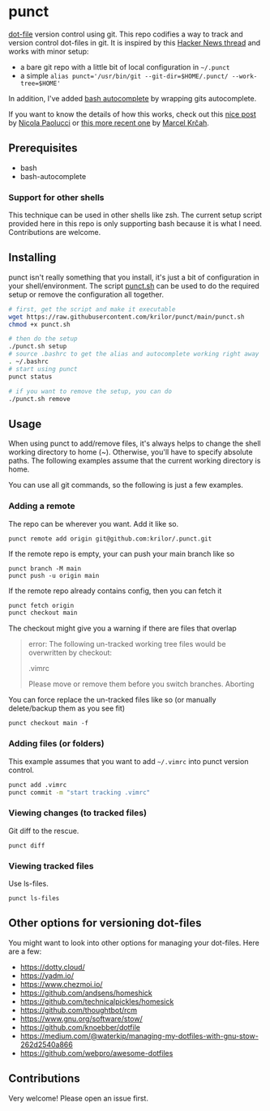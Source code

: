 # punct

[dot-file](https://en.wikipedia.org/wiki/Dot_file) version control using git. This repo codifies a way to track and version control dot-files in git. It is inspired by this [Hacker News thread](https://news.ycombinator.com/item?id=11071754) and works with minor setup:

* a bare git repo with a little bit of local configuration in `~/.punct`
* a simple `alias punct='/usr/bin/git --git-dir=$HOME/.punct/ --work-tree=$HOME'`

In addition, I've added [bash autocomplete](https://www.gnu.org/software/bash/manual/html_node/Programmable-Completion.html) by wrapping gits autocomplete.

If you want to know the details of how this works, check out this [nice post](https://www.atlassian.com/git/tutorials/dotfiles) by [Nicola Paolucci](https://twitter.com/durdn) or [this more recent one](https://marcel.is/managing-dotfiles-with-git-bare-repo/) by [Marcel Krčah](https://marcel.is).

## Prerequisites

* bash
* bash-autocomplete

### Support for other shells

This technique can be used in other shells like zsh. The current setup script provided here in this repo is only supporting bash because it is what I need. Contributions are welcome.

## Installing

punct isn't really something that you install, it's just a bit of configuration in your shell/environment.
The script [punct.sh](./punct.sh) can be used to do the required setup or remove the configuration all together.

```bash
# first, get the script and make it executable
wget https://raw.githubusercontent.com/krilor/punct/main/punct.sh
chmod +x punct.sh

# then do the setup
./punct.sh setup
# source .bashrc to get the alias and autocomplete working right away
. ~/.bashrc
# start using punct
punct status

# if you want to remove the setup, you can do
./punct.sh remove

```

## Usage

When using punct to add/remove files, it's always helps to change the shell working directory to home (~).
Otherwise, you'll have to specify absolute paths. The following examples assume that the current working directory is home.

You can use all git commands, so the following is just a few examples.

### Adding a remote

The repo can be wherever you want. Add it like so.

```
punct remote add origin git@github.com:krilor/.punct.git
```

If the remote repo is empty, your can push your main branch like so

```
punct branch -M main
punct push -u origin main
```

If the remote repo already contains config, then you can fetch it

```bash
punct fetch origin
punct checkout main
```

The checkout might give you a warning if there are files that overlap

> error: The following un-tracked working tree files would be overwritten by checkout:
>
>	.vimrc
>
> Please move or remove them before you switch branches.
> Aborting

You can force replace the un-tracked files like so (or manually delete/backup them as you see fit)

```
punct checkout main -f
```

### Adding files (or folders)

This example assumes that you want to add `~/.vimrc` into punct version control.

```bash
punct add .vimrc
punct commit -m "start tracking .vimrc"
```

### Viewing changes (to tracked files)

Git diff to the rescue.

```
punct diff
```

### Viewing tracked files

Use ls-files.

```
punct ls-files
```

## Other options for versioning dot-files

You might want to look into other options for managing your dot-files. Here are a few:

* https://dotty.cloud/
* https://yadm.io/
* https://www.chezmoi.io/
* https://github.com/andsens/homeshick
* https://github.com/technicalpickles/homesick
* https://github.com/thoughtbot/rcm
* https://www.gnu.org/software/stow/
* https://github.com/knoebber/dotfile
* https://medium.com/@waterkip/managing-my-dotfiles-with-gnu-stow-262d2540a866
* https://github.com/webpro/awesome-dotfiles

## Contributions

Very welcome! Please open an issue first.
